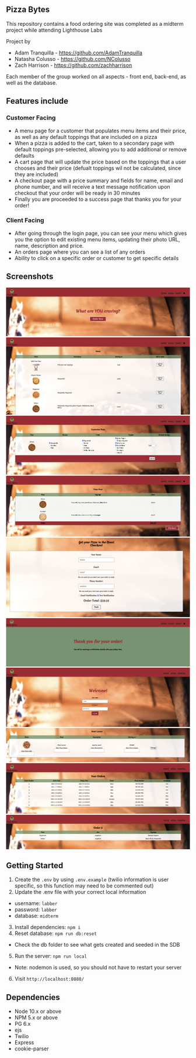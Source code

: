 ## Pizza Bytes

This repository contains a food ordering site was completed as a midterm project while attending Lighthouse Labs

Project by

- Adam Tranquilla - https://github.com/AdamTranquilla
- Natasha Colusso - https://github.com/NColusso
- Zach Harrison - https://github.com/zachharrison

Each member of the group worked on all aspects - front end, back-end, as well as the database.

## Features include

### Customer Facing

- A menu page for a customer that populates menu items and their price, as well as any default toppings that are included on a pizza
- When a pizza is added to the cart, taken to a secondary page with default toppings pre-selected, allowing you to add additional or remove defaults
- A cart page that will update the price based on the toppings that a user chooses and their price (defualt toppings wil not be calculated, since they are included)
- A checkout page with a price summary and fields for name, email and phone number, and will receive a text message notification upon checkout that your order will be ready in 30 minutes
- Finally you are proceeded to a success page that thanks you for your order!

### Client Facing

- After going through the login page, you can see your menu which gives you the option to edit existing menu items, updating their photo URL, name, description and price.
- An orders page where you can see a list of any orders
- Ability to click on a specific order or customer to get specific details

## Screenshots

!["Screenshot of home page"](https://github.com/AdamTranquilla/Food-Pick-up-Ordering/blob/master/public/img/home-page.png?raw=true)
!["Screenshot of menu page"](https://github.com/AdamTranquilla/Food-Pick-up-Ordering/blob/master/public/img/menu-page.png?raw=true)
!["Screenshot of the edit page"](https://github.com/AdamTranquilla/Food-Pick-up-Ordering/blob/master/public/img/edit-page.png?raw=true)
!["Screenshot of the cart page"](https://github.com/AdamTranquilla/Food-Pick-up-Ordering/blob/master/public/img/cart-page.png?raw=true)
!["Screenshot of the checkout page"](https://github.com/AdamTranquilla/Food-Pick-up-Ordering/blob/master/public/img/checkout-page.png?raw=true)
!["Screenshot of checked out page"](https://github.com/AdamTranquilla/Food-Pick-up-Ordering/blob/master/public/img/tyvm-page.png?raw=true)
!["Screenshot of restaurant login page"](https://github.com/AdamTranquilla/Food-Pick-up-Ordering/blob/master/public/img/rest-login-page2.png?raw=true)
!["Screenshot of menu editor page"](https://github.com/AdamTranquilla/Food-Pick-up-Ordering/blob/master/public/img/rest-menu-item-edit.png?raw=true)
!["Screenshot of all orders page"](https://github.com/AdamTranquilla/Food-Pick-up-Ordering/blob/master/public/img/rest-orders-page.png?raw=true)
!["Screenshot of an order page"](https://github.com/AdamTranquilla/Food-Pick-up-Ordering/blob/master/public/img/rest-single-order.png?raw=true)

## Getting Started

1. Create the `.env` by using `.env.example` (twilio information is user specific, so this function may need to be commented out)
2. Update the .env file with your correct local information

- username: `labber`
- password: `labber`
- database: `midterm`

3. Install dependencies: `npm i`
4. Reset database: `npm run db:reset`

- Check the db folder to see what gets created and seeded in the SDB

5. Run the server: `npm run local`

- Note: nodemon is used, so you should not have to restart your server

6. Visit `http://localhost:8080/`

## Dependencies

- Node 10.x or above
- NPM 5.x or above
- PG 6.x
- ejs
- Twilio
- Express
- cookie-parser
